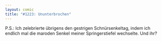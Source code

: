 ```yaml
---
layout: comic
title: "#1223: Ununterbrochen"
---
```


P.S.: 
Ich zelebrierte übrigens den gestrigen Schnürsenkeltag, indem ich endlich mal die maroden Senkel meiner Springerstiefel wechselte. Und ihr?

